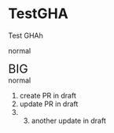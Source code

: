 # TestGHA
Test GHAh

normal <div style="font-size: 24px;">BIG</div> normal

1. create PR in draft
2. update PR in draft
3. 3. another update in draft
